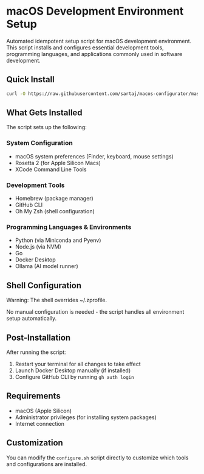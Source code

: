 # macOS Development Environment Setup

Automated idempotent setup script for macOS development environment. This script installs and configures essential development tools, programming languages, and applications commonly used in software development.

## Quick Install

```bash
curl -O https://raw.githubusercontent.com/sartaj/macos-configurator/master/configure.sh && bash configure.sh
```

## What Gets Installed

The script sets up the following:

### System Configuration
- macOS system preferences (Finder, keyboard, mouse settings)
- Rosetta 2 (for Apple Silicon Macs)
- XCode Command Line Tools

### Development Tools
- Homebrew (package manager)
- GitHub CLI
- Oh My Zsh (shell configuration)

### Programming Languages & Environments
- Python (via Miniconda and Pyenv)
- Node.js (via NVM)
- Go
- Docker Desktop
- Ollama (AI model runner)

## Shell Configuration

Warning: The shell overrides ~/.zprofile.

No manual configuration is needed - the script handles all environment setup automatically.

## Post-Installation

After running the script:

1. Restart your terminal for all changes to take effect
2. Launch Docker Desktop manually (if installed)
3. Configure GitHub CLI by running `gh auth login`

## Requirements

- macOS (Apple Silicon)
- Administrator privileges (for installing system packages)
- Internet connection

## Customization

You can modify the `configure.sh` script directly to customize which tools and configurations are installed.
